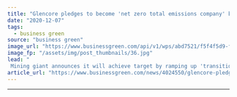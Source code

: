 ```yaml
---
title: "Glencore pledges to become 'net zero total emissions company' by 2050"
date: "2020-12-07"
tags: 
  - business green
source: "business green"
image_url: "https://www.businessgreen.com/api/v1/wps/abd7521/f5f4f5d9-f227-4fe6-be0b-683fd55b20ef/4/Glencore-GGV-coal-South-Africa-185x114.jpg"
image_fp: "/assets/img/post_thumbnails/36.jpg"
lead: "
 Mining giant announces it will achieve target by ramping up 'transition metals' business while delivering 'responsible stewardship' of its coal assets ..."
article_url: "https://www.businessgreen.com/news/4024550/glencore-pledges-net-zero-total-emissions-company-2050"
---
```


---
